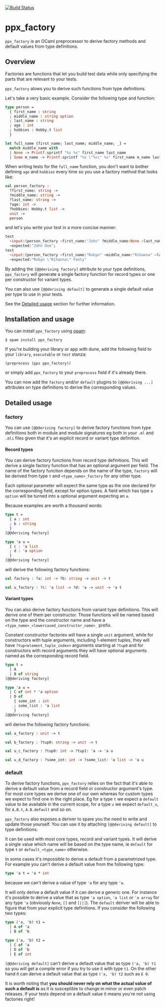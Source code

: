 [![Build Status](https://travis-ci.org/cryptosense/ppx_factory.svg?branch=master)](https://travis-ci.org/cryptosense/ppx_factory)

# ppx_factory

`ppx_factory` is an OCaml preprocessor to derive factory methods and default values from type
definitions.

## Overview

Factories are functions that let you build test data while only specifying the parts that are
relevant to your tests.

`ppx_factory` alows you to derive such functions from type definitions.

Let's take a very basic example. Consider the following type and function:
```ocaml
type person =
  { first_name : string
  ; middle_name : string option
  ; last_name : string
  ; age : int
  ; hobbies : Hobby.t list
  }

let full_name {first_name; last_name; middle_name; _} =
  match middle_name with
  | None -> Printf.sprintf "%s %s" first_name last_name
  | Some m_name -> Printf.sprintf "%s \"%s\" %s" first_name m_name last_name
```

When writing tests for the `full_name` function, you don't want to bother defining `age` and
`hobbies` every time so you use a factory method that looks like:
```ocaml
val person_factory :
  ?first_name: string ->
  ?middle_name: string ->
  ?last_name: string ->
  ?age: int ->
  ?hobbies: Hobby.t list ->
  unit ->
  person
```

and let's you write your test in a more concise manner:
```ocaml
test
  ~input:(person_factory ~first_name:"John" ?middle_name:None ~last_name:"Doe" ())
  ~expected:"John Doe";
test
  ~input:(person_factory ~first_name:"Robyn" ~middle_name:"Rihanna" ~last_name:"Fenty" ())
  ~expected:"Robyn \"Rihanna\" Fenty"
```

By adding the `[@@deriving factory]` attribute to your type definitions, `ppx_factory` will generate
a single factory function for record types or one per constructor for variant types.

You can also use `[@@deriving default]` to generate a single default value per type to use in your
tests.

See the [Detailed usage](https://github.com/cryptosense/ppx_factory#detailed-usage) section for
further information.

## Installation and usage

You can install `ppx_factory` using [opam](https://opam.ocaml.org):
```
$ opam install ppx_factory
```

If you're building your library or app with dune, add the following field to your `library`,
`executable` or `test` stanza:
```
(preprocess (pps ppx_factory))
```
or simply add `ppx_factory` to your `preprocess` field if it's already there.

You can now add the `factory` and/or `default` plugins to `[@@deriving ...]` attributes on type
definitions to derive the corresponding values.

## Detailed usage

### factory

You can use `[@@deriving factory]` to derive factory functions from type definitions both in module
and module signatures eg both in your `.ml` and `.mli` files given that it's an explicit record or
variant type definition.

#### Record types

You can derive factory functions from record type definitions. This will derive a single factory
function that has an optional argument per field. The name of the factory function depends on the
name of the type, `factory` will be derived from type `t` and `<type_name>_factory` for any other
type.

Each optional parameter will expect the same type as the one declared for the corresponding field,
except for option types. A field which has type `a option` will be turned into a optional argument
expecting an `a`.

Because examples are worth a thousand words:
```ocaml
type t =
  { a : int
  ; b : string
  }
[@@deriving factory]

type 'a u =
  { c : 'a list
  ; d : 'a option
  }
[@@deriving factory]
```

will derive the following factory functions:
```ocaml
val factory : ?a: int -> ?b: string -> unit -> t

val u_factory : ?c: 'a list -> ?d: 'a -> unit -> 'a t
```

#### Variant types

You can also derive factory functions from variant type definitions. This will derive one of them
per constructor. Those functions will be named based on the type and the constructor name and have
a `<type_name>_<lowercased_constructor_name>_` prefix.

Constant constructor factories will have a single `unit` argument, while for constructors with tuple
arguments, including 1-element tuples, they will have `?tup<element_tuple_index>` arguments starting
at `?tup0` and for constructors with record arguments they will have optional arguments named as the
corresponding record field.

```ocaml
type t =
  | A
  | B of string
[@@deriving factory]

type 'a u =
  | C of int * 'a option
  | D of
    { some_int : int
    ; some_list : 'a list
    }
[@@deriving factory]
```

will derive the following factory functions:
```ocaml
val a_factory : unit -> t

val b_factory : ?tup0: string -> unit -> t

val u_c_factory : ?tup0: int -> ?tup1: 'a -> 'a u

val u_d_factory : ?some_int: int -> ?some_list: 'a list -> 'a u
```

### default

To derive factory functions, `ppx_factory` relies on the fact that it's able to derive a default
value from a record field or constructor argument's type. For most core types we derive one of our
own whereas for custom types we expect to find one in the right place. Eg for a type `t` we expect a
`default` value to be available in the current scope, for a type `u` we expect `default_u`, for
`A.B.t`, `A.B.default` and so on.

`ppx_factory` also exposes a deriver to spare you the need to write and update those yourself. You
can use it by attaching `[@@deriving default]` to type definitions.

It can be used with most core types, record and variant types. It will derive a single value
which name will be based on the type name, ie `default` for type `t` or `default_<type_name>`
otherwise.

In some cases it's impossible to derive a default from a parametrized type. For example you can't
derive a default value from the following type:
```ocaml
type 'a t = 'a * int
```
because we can't derive a value of type `'a` for any type `'a`.

It will only derive a default value if it can derive a generic one. For instance it's possible to
derive a value that as type `'a option`, `'a list` or `'a array` for any type `'a` (obviously
`None`, `[]` and `[||]`). The `default` deriver will be able to figure that from your explicit type
definitions. If you consider the following two types:
```ocaml
type ('a, 'b) t1 =
  | A of 'a
  | B of 'b

type ('a, 'b) t2 =
  | C of 'a
  | D of 'b
  | E of int
```
`[@@deriving default]` can't derive a default value that as type `('a, 'b) t1` so you will get a
compile error if you try to use it with type `t1`.
On the other hand it can derive a default value that as type `('a, 'b) t2` such as `E 0`.

It is worth noting that **you should never rely on what the actual value of such a default is** as
it is susceptible to change in minor or even patch releases. If your tests depend on a default value
it means you're not using factories right!
